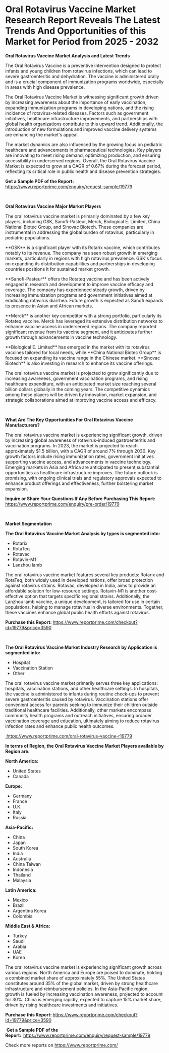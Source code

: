 <p><h1>Oral Rotavirus Vaccine Market Research Report Reveals The Latest Trends And Opportunities of this Market for Period from 2025 - 2032</h1></p><p><strong>Oral Rotavirus Vaccine Market Analysis and Latest Trends</strong></p>
<p><p>The Oral Rotavirus Vaccine is a preventive intervention designed to protect infants and young children from rotavirus infections, which can lead to severe gastroenteritis and dehydration. The vaccine is administered orally and is a crucial component of immunization programs worldwide, especially in areas with high disease prevalence.</p><p>The Oral Rotavirus Vaccine Market is witnessing significant growth driven by increasing awareness about the importance of early vaccination, expanding immunization programs in developing nations, and the rising incidence of rotavirus-related diseases. Factors such as government initiatives, healthcare infrastructure improvements, and partnerships with global health organizations contribute to this upward trend. Additionally, the introduction of new formulations and improved vaccine delivery systems are enhancing the market's appeal.</p><p>The market dynamics are also influenced by the growing focus on pediatric healthcare and advancements in pharmaceutical technologies. Key players are innovating to meet rising demand, optimizing production, and ensuring accessibility in underserved regions. Overall, the Oral Rotavirus Vaccine Market is expected to grow at a CAGR of 0.67% during the forecast period, reflecting its critical role in public health and disease prevention strategies.</p></p>
<p><strong>Get a Sample PDF of the Report:&nbsp;</strong> <a href="https://www.reportprime.com/enquiry/request-sample/19779?utm_campaign=3127&utm_medium=2&utm_source=Github&utm_content=ia&utm_term=20032025&utm_id=oral-rotavirus-vaccine">https://www.reportprime.com/enquiry/request-sample/19779</a></p>
<p>&nbsp;</p>
<p><strong>Oral Rotavirus Vaccine Major Market Players</strong></p>
<p><p>The oral rotavirus vaccine market is primarily dominated by a few key players, including GSK, Sanofi-Pasteur, Merck, Biological E. Limited, China National Biotec Group, and Sinovac Biotech. These companies are instrumental in addressing the global burden of rotavirus, particularly in pediatric populations.</p><p>**GSK** is a significant player with its Rotarix vaccine, which contributes notably to its revenue. The company has seen robust growth in emerging markets, particularly in regions with high rotavirus prevalence. GSK's focus on expanding its distribution capabilities and partnerships in developing countries positions it for sustained market growth.</p><p>**Sanofi-Pasteur** offers the Rotateq vaccine and has been actively engaged in research and development to improve vaccine efficacy and coverage. The company has experienced steady growth, driven by increasing immunization programs and government initiatives aimed at eradicating rotavirus diarrhea. Future growth is expected as Sanofi expands its presence in Asian and African markets.</p><p>**Merck** is another key competitor with a strong portfolio, particularly its Rotateq vaccine. Merck has leveraged its extensive distribution networks to enhance vaccine access in underserved regions. The company reported significant revenue from its vaccine segment, and it anticipates further growth through advancements in vaccine technology.</p><p>**Biological E. Limited** has emerged in the market with its rotavirus vaccines tailored for local needs, while **China National Biotec Group** is focused on expanding its vaccine range in the Chinese market. **Sinovac Biotech** is also investing in research to enhance its vaccine offerings.</p><p>The oral rotavirus vaccine market is projected to grow significantly due to increasing awareness, government vaccination programs, and rising healthcare expenditure, with an anticipated market size reaching several billion dollars globally in the coming years. The competitive dynamics among these players will be driven by innovation, market expansion, and strategic collaborations aimed at improving vaccine access and efficacy.</p></p>
<p>&nbsp;</p>
<p><strong>What Are The Key Opportunities For Oral Rotavirus Vaccine Manufacturers?</strong></p>
<p><p>The oral rotavirus vaccine market is experiencing significant growth, driven by increasing global awareness of rotavirus-induced gastroenteritis and vaccination programs. In 2023, the market is projected to reach approximately $1.5 billion, with a CAGR of around 7% through 2030. Key growth factors include rising immunization rates, government initiatives supporting vaccine access, and advancements in vaccine technology. Emerging markets in Asia and Africa are anticipated to present substantial opportunities as healthcare infrastructure improves. The future outlook is promising, with ongoing clinical trials and regulatory approvals expected to enhance product offerings and effectiveness, further bolstering market expansion.</p></p>
<p><strong>Inquire or Share Your Questions If Any Before Purchasing This Report:</strong> <a href="https://www.reportprime.com/enquiry/pre-order/19779?utm_campaign=3127&utm_medium=2&utm_source=Github&utm_content=ia&utm_term=20032025&utm_id=oral-rotavirus-vaccine">https://www.reportprime.com/enquiry/pre-order/19779</a></p>
<p>&nbsp;</p>
<p><strong>Market Segmentation</strong></p>
<p><strong>The Oral Rotavirus Vaccine Market Analysis by types is segmented into:</strong></p>
<p><ul><li>Rotarix</li><li>RotaTeq</li><li>Rotavac</li><li>Rotavin-M1</li><li>Lanzhou lamb</li></ul></p>
<p><p>The oral rotavirus vaccine market features several key products: Rotarix and RotaTeq, both widely used in developed nations, offer broad protection against rotavirus strains. Rotavac, developed in India, aims to provide an affordable solution for low-resource settings. Rotavin-M1 is another cost-effective option that targets specific regional strains. Additionally, the Lanzhou lamb vaccine, a unique development, is tailored for use in certain populations, helping to manage rotavirus in diverse environments. Together, these vaccines enhance global public health efforts against rotavirus.</p></p>
<p><strong>Purchase this Report:&nbsp;</strong><a href="https://www.reportprime.com/checkout?id=19779&price=3590&utm_campaign=3127&utm_medium=2&utm_source=Github&utm_content=ia&utm_term=20032025&utm_id=oral-rotavirus-vaccine">https://www.reportprime.com/checkout?id=19779&price=3590</a></p>
<p>&nbsp;</p>
<p><strong>The Oral Rotavirus Vaccine Market Industry Research by Application is segmented into:</strong></p>
<p><ul><li>Hospital</li><li>Vaccination Station</li><li>Other</li></ul></p>
<p><p>The oral rotavirus vaccine market primarily serves three key applications: hospitals, vaccination stations, and other healthcare settings. In hospitals, the vaccine is administered to infants during routine check-ups to prevent severe gastroenteritis caused by rotavirus. Vaccination stations offer convenient access for parents seeking to immunize their children outside traditional healthcare facilities. Additionally, other markets encompass community health programs and outreach initiatives, ensuring broader vaccination coverage and education, ultimately aiming to reduce rotavirus infection rates and enhance public health outcomes.</p></p>
<p><a href="https://www.reportprime.com/oral-rotavirus-vaccine-r19779?utm_campaign=3127&utm_medium=2&utm_source=Github&utm_content=ia&utm_term=20032025&utm_id=oral-rotavirus-vaccine">&nbsp;https://www.reportprime.com/oral-rotavirus-vaccine-r19779</a></p>
<p><strong>In terms of Region, the Oral Rotavirus Vaccine Market Players available by Region are:</strong></p>
<p>
    <p> <strong> North America: </strong>
        <ul>
            <li>United States</li>
            <li>Canada</li>
        </ul>
        </p> 
    <p> <strong> Europe: </strong>
        <ul>
            <li>Germany</li>
            <li>France</li>
            <li>U.K.</li>
            <li>Italy</li>
            <li>Russia</li>
        </ul>
        </p> 
    <p> <strong> Asia-Pacific: </strong>
        <ul>
            <li>China</li>
            <li>Japan</li>
            <li>South Korea</li>
            <li>India</li>
            <li>Australia</li>
            <li>China Taiwan</li>
            <li>Indonesia</li>
            <li>Thailand</li>
            <li>Malaysia</li>
        </ul>
        </p> 
    <p> <strong> Latin America: </strong>
        <ul>
            <li>Mexico</li>
            <li>Brazil</li>
            <li>Argentina Korea</li>
            <li>Colombia</li>
        </ul>
        </p> 
    <p> <strong> Middle East & Africa: </strong>
        <ul>
            <li>Turkey</li>
            <li>Saudi</li>
            <li>Arabia</li>
            <li>UAE</li>
            <li>Korea</li>
        </ul>
    </p>
    </p>
<p><p>The oral rotavirus vaccine market is experiencing significant growth across various regions. North America and Europe are poised to dominate, holding a combined market share of approximately 55%. The United States constitutes around 35% of the global market, driven by strong healthcare infrastructure and reimbursement policies. In the Asia-Pacific region, growth is fueled by increasing vaccination awareness, projected to account for 30%. China is emerging rapidly, expected to capture 15% market share, driven by rising healthcare investments and initiatives.</p></p>
<p><strong>Purchase this Report: </strong><a href="https://www.reportprime.com/checkout?id=19779&price=3590&utm_campaign=3127&utm_medium=2&utm_source=Github&utm_content=ia&utm_term=20032025&utm_id=oral-rotavirus-vaccine">https://www.reportprime.com/checkout?id=19779&price=3590</a></p>
<p>&nbsp;<strong>Get a Sample PDF of the Report:&nbsp;&nbsp;</strong><a href="https://www.reportprime.com/enquiry/request-sample/19779?utm_campaign=3127&utm_medium=2&utm_source=Github&utm_content=ia&utm_term=20032025&utm_id=oral-rotavirus-vaccine">https://www.reportprime.com/enquiry/request-sample/19779</a></p>
<p><strong></strong></p>
<p>Check more reports on <a href="https://www.reportprime.com/?utm_campaign=3127&utm_medium=2&utm_source=Github&utm_content=ia&utm_term=20032025&utm_id=oral-rotavirus-vaccine">https://www.reportprime.com/</a></p>